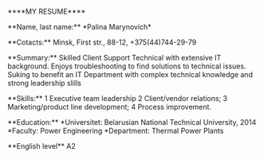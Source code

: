<p>****MY RESUME****</p>
<p>**Name, last name:** *Palina Marynovich*</p>
<p>**Cotacts:** Minsk, First str., 88-12, +375(44)744-29-79</p>
<p>**Summary:** Skilled Client Support Technical with extensive IT background. Enjoys troubleshooting to find solutions to technical issues. Suking to benefit an IT Department with complex technical knowledge and strong leadership slills</p>
<p>**Skills:** 1 Executive team leadership
        2 Client/vendor relations;
        3 Marketing/product line development;
        4 Process improvement.</p>
 <p>**Education:** *Universitet: Belarusian National Technical University, 2014
            *Faculty: Power Engineering 
            *Department: Thermal Power Plants</p>
<p>**English level** A2</p>